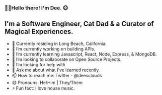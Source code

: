### 👋🏾Hello there! I'm Dee. 😊 

## I'm a Software Engineer, Cat Dad & a Curator of Magical Experiences.

- 🌴 Currently residing in Long Beach, California
- 🔭 I’m currently working on building APIs.
- 🌱 I’m currently learning Javascript, React, Node, Express, & MongoDB.
- 👯 I’m looking to collaborate on Open Source Projects.
- 🤔 I’m looking for help with 
- 💬 Ask me about what I've learned recently.
- 📫 How to reach me: Twitter - @deesclouds
- 😄 Pronouns: He/Him | They/Them
- ⚡ Fun fact: I love house music.

[website]: https://deesclouds.world
[twitter]: https://twitter.com/deesclouds
[linkedin]: https://linkedin.com/in/deesclouds
